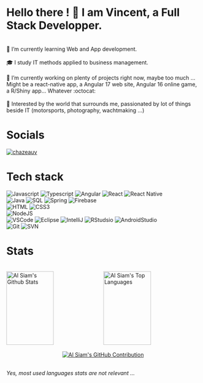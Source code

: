 # Hello there ! 👋 I am Vincent, a Full Stack Developper.
<br/>
🌱 I’m currently learning Web and App development. <br/><br/>
🎓 I study IT methods applied to business management. <br/><br/>
🔭 I’m currently working on plenty of projects right now, maybe too much ... Might be a react-native app, a Angular 17 web site, Angular 16 online game, a R/Shiny app... Whatever :octocat: <br/><br/>
🔎 Interested by the world that surrounds me, passionated by lot of things beside IT (motorsports, photography, wachtmaking ...) 

# Socials

<a href="https://linkedin.com/in/vincent-chazeau" target="_blank">
  <img src="https://img.shields.io/badge/LinkedIn-0077B5?style=for-the-badge&logo=linkedin&logoColor=white" alt="chazeauv"/>
 </a>

# Tech stack

![Javascript](https://img.shields.io/badge/Javascript-F0DB4F?style=for-the-badge&labelColor=black&logo=javascript&logoColor=F0DB4F)
![Typescript](https://img.shields.io/badge/Typescript-007acc?style=for-the-badge&labelColor=black&logo=typescript&logoColor=007acc)
![Angular](https://img.shields.io/badge/Angular-DD0031?style=for-the-badge&logo=angular&logoColor=white)
![React](https://img.shields.io/badge/-React-61DBFB?style=for-the-badge&labelColor=black&logo=react&logoColor=61DBFB)
![React Native](https://img.shields.io/badge/React_Native-20232A?style=for-the-badge&logo=react&logoColor=61DAFB) <br/>
![Java](https://img.shields.io/badge/Java-ED8B00?style=for-the-badge&logo=openjdk&logoColor=white)
![SQL](https://img.shields.io/badge/MySQL-00000F?style=for-the-badge&logo=mysql&logoColor=white)
![Spring](https://img.shields.io/badge/Spring-6DB33F?style=for-the-badge&logo=spring&logoColor=white) 
![Firebase](https://img.shields.io/badge/firebase-ffca28?style=for-the-badge&logo=firebase&logoColor=white) <br/>
![HTML](https://img.shields.io/badge/HTML5-E34F26?style=for-the-badge&logo=html5&logoColor=white)
![CSS3](https://img.shields.io/badge/CSS3-1572B6?style=for-the-badge&logo=css3&logoColor=white) <br/>
![NodeJS](https://camo.githubusercontent.com/87046a37caa74d9da1cfa8c337e9cc12d92c99fd826f623ab33b8df77abc8764/68747470733a2f2f696d672e736869656c64732e696f2f62616467652f2d4e6f64656a732d3343383733413f7374796c653d666f722d7468652d6261646765266c6162656c436f6c6f723d626c61636b266c6f676f3d6e6f64652e6a73266c6f676f436f6c6f723d334338373341)<br/>
![VSCode](https://img.shields.io/badge/Visual_Studio-0078d7?style=for-the-badge&logo=visual%20studio&logoColor=white)
![Eclipse](https://img.shields.io/badge/Eclipse-2C2255?style=for-the-badge&logo=eclipse&logoColor=white)
![IntelliJ](https://img.shields.io/badge/IntelliJ_IDEA-000000.svg?style=for-the-badge&logo=intellij-idea&logoColor=white)
![RStudsio](https://img.shields.io/badge/RStudio-75AADB?style=for-the-badge&logo=RStudio&logoColor=white)
![AndroidStudio](https://img.shields.io/badge/Android_Studio-3DDC84?style=for-the-badge&logo=android-studio&logoColor=white) <br/>
![Git](https://img.shields.io/badge/Git-F05032?style=for-the-badge&logo=git&logoColor=white)
![SVN](https://img.shields.io/badge/Subversion-809CC9?style=for-the-badge&logo=subversion&logoColor=white)

# Stats
<br/>
<a> 
    <a href="https://github.com/chazeauv"><img alt="Al Siam's Github Stats" src="https://denvercoder1-github-readme-stats.vercel.app/api?username=chazeauv&show_icons=true&count_private=true&theme=react&border_color=7F3FBF&bg_color=0D1117&title_color=F85D7F&icon_color=F8D866" height="192px" width="49.5%"/></a>
  <a href="https://github.com/chazeauv"><img alt="Al Siam's Top Languages" src="https://denvercoder1-github-readme-stats.vercel.app/api/top-langs/?username=chazeauv&langs_count=8&layout=compact&theme=react&border_color=7F3FBF&bg_color=0D1117&title_color=F85D7F&icon_color=F8D866" height="192px" width="49.5%"/></a>
  <br/>
</a>

<p align="center">
  <a href="https://github.com/chazeauv">
    <img src="https://github-profile-summary-cards.vercel.app/api/cards/profile-details?username=chazeauv&theme=radical" alt="Al Siam's GitHub Contribution"/>
  </a>
</p>

<br/>
<i>Yes, most used languages stats are not relevant ...</i>
